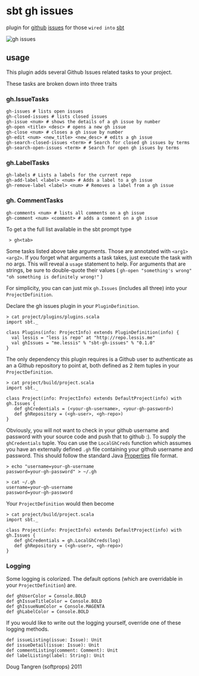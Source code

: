 # sbt gh issues

plugin for [github](http://github.com) [issues](http://develop.github.com/p/issues.html) for those `wired into` [sbt](http://code.google.com/p/simple-build-tool/)

![gh issues](https://github.com/downloads/softprops/sbt-gh-issues/sbt-gh-issues.jpg)

## usage

This plugin adds several Github Issues related tasks to your project.

These tasks are broken down into three traits

### gh.IssueTasks

    gh-issues # lists open issues
    gh-closed-issues # lists closed issues
    gh-issue <num> # shows the details of a gh issue by number
    gh-open <title> <desc> # opens a new gh issue
    gh-close <num> # closes a gh issue by number
    gh-edit <num> <new_title> <new_desc> # edits a gh issue
    gh-search-closed-issues <term> # Search for closed gh issues by terms
    gh-search-open-issues <term> # Search for open gh issues by terms

### gh.LabelTasks

    gh-labels # Lists a labels for the current repo
    gh-add-label <label> <num> # Adds a label to a gh issue
    gh-remove-label <label> <num> # Removes a label from a gh issue

### gh. CommentTasks

    gh-comments <num> # lists all comments on a gh issue
    gh-comment <num> <comment> # adds a comment on a gh issue

To get a the full list available in the sbt prompt type

     > gh<tab>
Some tasks listed above take arguments. Those are annotated with `<arg1> <arg2>`.
If you forget what arguments a task takes, just execute the task with no args. This will reveal a `usage` statement to help. For arguments that are strings, be sure to double-quote their values ( `gh-open "something's wrong" "oh something is definitely wrong!"` )

For simplicity, you can can just mix `gh.Issues` (includes all three) into your `ProjectDefinition`.

Declare the gh issues plugin in your `PluginDefinition`.

    > cat project/plugins/plugins.scala
    import sbt._

    class Plugins(info: ProjectInfo) extends PluginDefinition(info) {
      val lessis = "less is repo" at "http://repo.lessis.me"
      val ghIssues = "me.lessis" % "sbt-gh-issues" % "0.1.0"
    }

The only dependency this plugin requires is a Github user to authenticate as an a Github repository to point at, both defined as 2 item tuples in your `ProjectDefinition`.

    > cat project/build/project.scala
    import sbt._

    class Project(info: ProjectInfo) extends DefaultProject(info) with gh.Issues {
       def ghCredentials = (<your-gh-username>, <your-gh-password>)
       def ghRepository = (<gh-user>, <gh-repo>)
    }

Obviously, you will not want to check in your github username and password with your source code and push that to github :). To supply
the `ghCredentials` tuple. You can use the `LocalGhCreds` function which assumes you have an externally defined `.gh`
file containing your github username and password. This should follow the standard Java [Properties](http://download.oracle.com/javase/6/docs/api/java/util/Properties.html) file format.

    > echo "username=your-gh-username
    password=your-gh-password" > ~/.gh

    > cat ~/.gh
    username=your-gh-username
    password=your-gh-password

Your `ProjectDefinition` would then become

    > cat project/build/project.scala
    import sbt._

    class Project(info: ProjectInfo) extends DefaultProject(info) with gh.Issues {
       def ghCredentials = gh.LocalGhCreds(log)
       def ghRepository = (<gh-user>, <gh-repo>)
    }

### Logging

Some logging is colorized. The default options (which are overridable in your `ProjectDefinition`) are.

    def ghUserColor = Console.BOLD
    def ghIssueTitleColor = Console.BOLD
    def ghIssueNumColor = Console.MAGENTA
    def ghLabelColor = Console.BOLD

If you would like to write out the logging yourself, override one of these logging methods.

    def issueListing(issue: Issue): Unit
    def issueDetail(issue: Issue): Unit
    def commentListing(comment: Comment): Unit
    def labelListing(label: String): Unit

Doug Tangren (softprops) 2011
